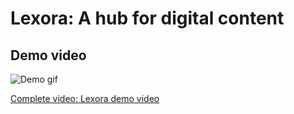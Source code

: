 # Lexora: A hub for digital content
## Demo video

![Demo gif](/public/demo-video.gif)

[Complete video: Lexora demo video](/public/demo-video.mp4)